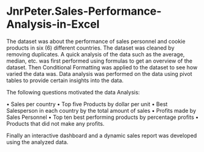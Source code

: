 # JnrPeter.Sales-Performance-Analysis-in-Excel

The dataset was about the performance of sales personnel and cookie products in six (6) different countries. The dataset was cleaned by removing duplicates. A quick analysis of the data such as the average, median, etc. was first performed using formulas to get an overview of the dataset. Then Conditional Formatting was applied to the dataset to see how varied the data was. Data analysis was performed on the data using pivot tables to provide certain insights into the data.

The following questions motivated the data Analysis:

   •	Sales per country
   •	Top five Products by dollar per unit
   •	Best Salesperson in each country by the total amount of sales
   •	Profits made by Sales Personnel
   •	Top ten best performing products by percentage profits
   •	Products that did not make any profits.


Finally an interactive dashboard and a dynamic sales report was developed using the analyzed data.
